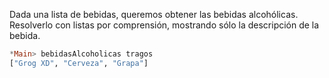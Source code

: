 Dada una lista de bebidas, queremos obtener las bebidas alcohólicas. Resolverlo con listas por comprensión, mostrando sólo la descripción de la bebida.

``` haskell
*Main> bebidasAlcoholicas tragos
["Grog XD", "Cerveza", "Grapa"]
``` 